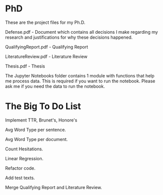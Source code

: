 # PhD
These are the project files for my Ph.D.

Defense.pdf - Document which contains all decisions I make regarding my research and justifications for why these decisions happened.

QualifyingReport.pdf - Qualifying Report 

LiteratureReview.pdf - Literature Review

Thesis.pdf - Thesis

The Jupyter Notebooks folder contains 1 module with functions that help me process data. This is required if you want to run the notebook. Please ask me if you need the data to run the notebook.

# The Big To Do List

Implement TTR, Brunet's, Honore's

Avg Word Type per sentence.

Avg Word Type per document.

Count Hesitations.

Linear Regression.

Refactor code.

Add test texts.

Merge Qualifying Report and Literature Review.

